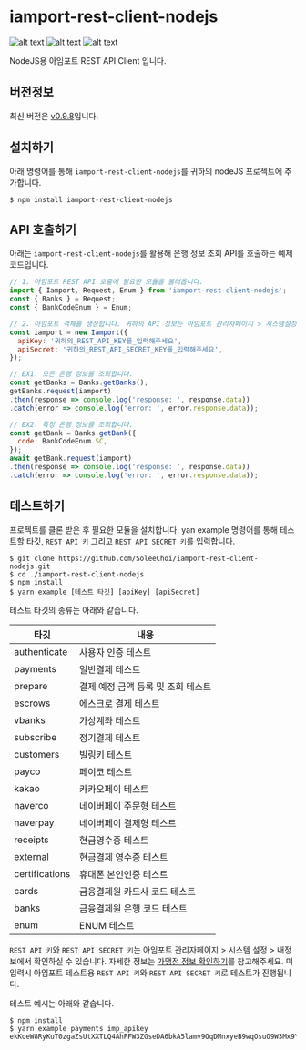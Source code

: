 # iamport-rest-client-nodejs
[ ![alt text](https://img.shields.io/badge/axios-v0.19.0-orange.svg?longCache=true&style=flat-square) ](https://github.com/axios/axios)
[ ![alt text](https://img.shields.io/badge/lodash-v4.17.15-yellow.svg?longCache=true&style=flat-square) ](https://github.com/lodash/lodash)
[ ![alt text](https://img.shields.io/badge/qs-v6.9.0-green.svg?longCache=true&style=flat-square) ](https://github.com/ljharb/qs)

NodeJS용 아임포트 REST API Client 입니다.

## 버전정보
최신 버전은 [v0.9.8](https://github.com/iamport/rest-client-nodejs/tree/v0.9.8)입니다.

## 설치하기
아래 명령어를 통해 `iamport-rest-client-nodejs`를 귀하의 nodeJS 프로젝트에 추가합니다.

```
$ npm install iamport-rest-client-nodejs
```

## API 호출하기
아래는 `iamport-rest-client-nodejs`를 활용해 은행 정보 조회 API를 호출하는 예제 코드입니다. 

```javascript
// 1. 아임포트 REST API 호출에 필요한 모듈을 불러옵니다.
import { Iamport, Request, Enum } from 'iamport-rest-client-nodejs';
const { Banks } = Request;
const { BankCodeEnum } = Enum;

// 2. 아임포트 객체를 생성합니다. 귀하의 API 정보는 아임포트 관리자페이지 > 시스템설정 > 내정보를 참고해주세요.
const iamport = new Iamport({
  apiKey: '귀하의_REST_API_KEY를_입력해주세요', 
  apiSecret: '귀하의_REST_API_SECRET_KEY를_입력해주세요',
});

// EX1. 모든 은행 정보를 조회합니다.
const getBanks = Banks.getBanks();
getBanks.request(iamport)
.then(response => console.log('response: ', response.data))
.catch(error => console.log('error: ', error.response.data));

// EX2. 특정 은행 정보를 조회합니다.
const getBank = Banks.getBank({
  code: BankCodeEnum.SC,
});
await getBank.request(iamport)
.then(response => console.log('response: ', response.data))
.catch(error => console.log('error: ', error.response.data));

```


## 테스트하기
프로젝트를 클론 받은 후 필요한 모듈을 설치합니다. yan example 명령어를 통해 테스트할 타깃, `REST API 키` 그리고 `REST API SECRET 키`를 입력합니다.

```
$ git clone https://github.com/SoleeChoi/iamport-rest-client-nodejs.git
$ cd ./iamport-rest-client-nodejs
$ npm install
$ yarn example [테스트 타깃] [apiKey] [apiSecret]
```

테스트 타깃의 종류는 아래와 같습니다.

| 타깃            | 내용                        |
| -------------- | -------------------------- |
| authenticate   | 사용자 인증 테스트              |
| payments       | 일반결제 테스트                |
| prepare        | 결제 예정 금액 등록 및 조회 테스트 |
| escrows        | 에스크로 결제 테스트            |
| vbanks         | 가상계좌 테스트                |
| subscribe      | 정기결제 테스트                |
| customers      | 빌링키 테스트                 |
| payco          | 페이코 테스트                 |
| kakao          | 카카오페이 테스트              |
| naverco        | 네이버페이 주문형 테스트         |
| naverpay       | 네이버페이 결제형 테스트         |
| receipts       | 현금영수증 테스트              |
| external       | 현금결제 영수증 테스트          |
| certifications | 휴대폰 본인인증 테스트          |
| cards          | 금융결제원 카드사 코드 테스트     |
| banks          | 금융결제원 은행 코드 테스트      |
| enum           | ENUM 테스트                 |

`REST API 키`와 `REST API SECRET 키`는 아임포트 관리자페이지 > 시스템 설정 > 내정보에서 확인하실 수 있습니다. 자세한 정보는 [가맹점 정보 확인하기](https://docs.iamport.kr/implementation/account-info)를 참고해주세요.
미입력시 아임포트 테스트용 `REST API 키`와 `REST API SECRET 키`로 테스트가 진행됩니다.

테스트 예시는 아래와 같습니다.

```
$ npm install
$ yarn example payments imp_apikey ekKoeW8RyKuT0zgaZsUtXXTLQ4AhPFW3ZGseDA6bkA5lamv9OqDMnxyeB9wqOsuO9W3Mx9YSJ4dTqJ3f
```
